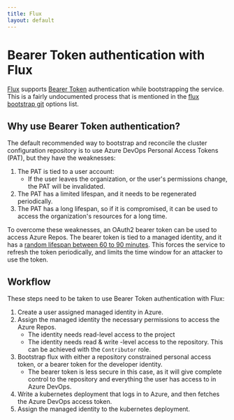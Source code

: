```yaml
---
title: Flux
layout: default
---
```


# Bearer Token authentication with Flux

[Flux](https://fluxcd.io/) supports [Bearer Token](https://www.oauth.com/oauth2-servers/access-tokens/) authentication while bootstrapping the service. This is a fairly undocumented process that is mentioned in
the [flux bootstrap git](https://fluxcd.io/flux/cmd/flux_bootstrap_git/) options list. 

## Why use Bearer Token authentication?

The default recommended way to bootstrap and reconcile the cluster configuration repository is to use Azure DevOps Personal Access Tokens (PAT), but they have the weaknesses:
1. The PAT is tied to a user account:
    - If the user leaves the organization, or the user's permissions change, the PAT will be invalidated.
2. The PAT has a limited lifespan, and it needs to be regenerated periodically.   
3. The PAT has a long lifespan, so if it is compromised, it can be used to access the organization's resources for a long time.

To overcome these weaknesses, an OAuth2 bearer token can be used to access Azure Repos. The bearer token is tied to a managed identity, and it has a [random lifespan between 60 to 90 minutes](https://learn.microsoft.com/en-us/entra/identity-platform/access-tokens#token-lifetime). This forces the service to refresh the token periodically, and limits the time window for an attacker to use the token.

## Workflow

These steps need to be taken to use Bearer Token authentication with Flux:
1. Create a user assigned managed identity in Azure.
2. Assign the managed identity the necessary permissions to access the Azure Repos.
    - The identity needs read-level access to the project
    - The identity needs read & write -level access to the repository. This can be achieved with the `Contributor` role.
3. Bootstrap flux with either a repository constrained personal access token, or a bearer token for the developer identity.
    - The bearer token is less secure in this case, as it will give complete control to the repository and everything the user has access to in Azure DevOps.
4. Write a kubernetes deployment that logs in to Azure, and then fetches the Azure DevOps access token.
5. Assign the managed identity to the kubernetes deployment.

